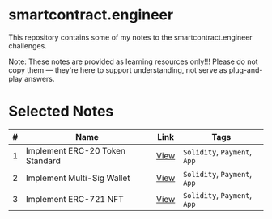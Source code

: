 # smartcontract.engineer

This repository contains some of my notes to the smartcontract.engineer challenges.

Note: These notes are provided as learning resources only!!! Please do not copy them — they're here to support understanding, not serve as plug-and-play answers.

# Selected Notes

| #  | Name                   | Link              | Tags     |
|----|--------------------------------|------------------|---------|
| 1  | Implement ERC-20 Token Standard         | [View](notes/solidity/ecr20.md) | `Solidity`, `Payment`, `App`        |
| 2  | Implement Multi-Sig Wallet         | [View](notes/solidity/multi_sig_wallet.md) | `Solidity`, `Payment`, `App`        |
| 3  | Implement ERC-721 NFT         | [View](notes/solidity/ecr721.md) | `Solidity`, `Payment`, `App`        |
